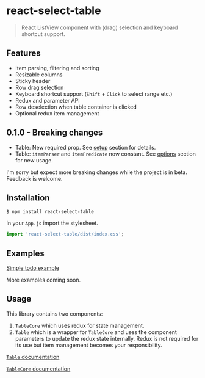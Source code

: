 # react-select-table

> React ListView component with (drag) selection and keyboard shortcut support.

## Features

* Item parsing, filtering and sorting
* Resizable columns
* Sticky header
* Row drag selection
* Keyboard shortcut support (`Shift` + `Click` to select range etc.)
* Redux and parameter API
* Row deselection when table container is clicked
* Optional redux item management

## 0.1.0 - Breaking changes

* Table: New required prop. See [setup](/docs/table.md#setup) section for details.
* Table: `itemParser` and `itemPredicate` now constant. See [options](/docs/core.md#options-object) section for new usage.

I'm sorry but expect more breaking changes while the project is in beta. Feedback is welcome.

## Installation

```shell
$ npm install react-select-table
```

In your `App.js` import the stylesheet.

````javascript
import 'react-select-table/dist/index.css';
````

## Examples

[Simple todo example](https://codesandbox.io/s/rst-simple-wk07o)

More examples coming soon.

## Usage

This library contains two components: 

1. `TableCore` which uses redux for state management.
2. `Table` which is a wrapper for `TableCore` and uses the component parameters to update the redux state internally. Redux is not required for its use but item management becomes your responsibility.

[`Table` documentation](/docs/table.md)

[`TableCore` documentation](/docs/core.md)